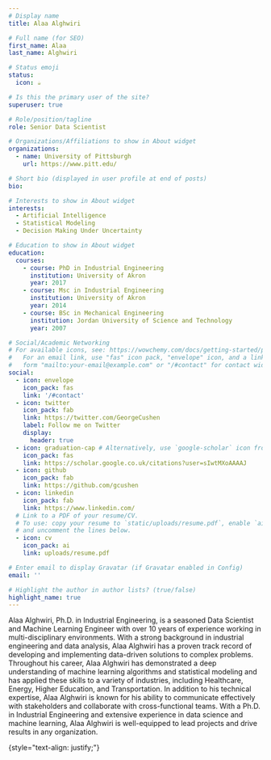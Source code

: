 ```yaml
---
# Display name
title: Alaa Alghwiri

# Full name (for SEO)
first_name: Alaa
last_name: Alghwiri

# Status emoji
status:
  icon: ☕️

# Is this the primary user of the site?
superuser: true

# Role/position/tagline
role: Senior Data Scientist

# Organizations/Affiliations to show in About widget
organizations:
  - name: University of Pittsburgh
    url: https://www.pitt.edu/

# Short bio (displayed in user profile at end of posts)
bio:

# Interests to show in About widget
interests:
  - Artificial Intelligence
  - Statistical Modeling
  - Decision Making Under Uncertainty

# Education to show in About widget
education:
  courses:
    - course: PhD in Industrial Engineering
      institution: University of Akron
      year: 2017
    - course: Msc in Industrial Engineering
      institution: University of Akron
      year: 2014
    - course: BSc in Mechanical Engineering
      institution: Jordan University of Science and Technology
      year: 2007

# Social/Academic Networking
# For available icons, see: https://wowchemy.com/docs/getting-started/page-builder/#icons
#   For an email link, use "fas" icon pack, "envelope" icon, and a link in the
#   form "mailto:your-email@example.com" or "/#contact" for contact widget.
social:
  - icon: envelope
    icon_pack: fas
    link: '/#contact'
  - icon: twitter
    icon_pack: fab
    link: https://twitter.com/GeorgeCushen
    label: Follow me on Twitter
    display:
      header: true
  - icon: graduation-cap # Alternatively, use `google-scholar` icon from `ai` icon pack
    icon_pack: fas
    link: https://scholar.google.co.uk/citations?user=sIwtMXoAAAAJ
  - icon: github
    icon_pack: fab
    link: https://github.com/gcushen
  - icon: linkedin
    icon_pack: fab
    link: https://www.linkedin.com/
  # Link to a PDF of your resume/CV.
  # To use: copy your resume to `static/uploads/resume.pdf`, enable `ai` icons in `params.yaml`,
  # and uncomment the lines below.
  - icon: cv
    icon_pack: ai
    link: uploads/resume.pdf

# Enter email to display Gravatar (if Gravatar enabled in Config)
email: ''

# Highlight the author in author lists? (true/false)
highlight_name: true
---
```

Alaa Alghwiri, Ph.D. in Industrial Engineering, is a seasoned Data Scientist and Machine Learning Engineer 
with over 10 years of experience working in multi-disciplinary environments. With a strong background in 
industrial engineering and data analysis, Alaa Alghwiri has a proven track record of developing and 
implementing data-driven solutions to complex problems. Throughout his career, Alaa Alghwiri has demonstrated 
a deep understanding of machine learning algorithms and statistical modeling and has applied these skills to 
a variety of industries, including Healthcare, Energy, Higher Education, and Transportation. In addition to his 
technical expertise, Alaa Alghwiri is known for his ability to communicate effectively with stakeholders and 
collaborate with cross-functional teams. With a Ph.D. in Industrial Engineering and extensive experience in 
data science and machine learning, Alaa Alghwiri is well-equipped to lead projects and drive results in any 
organization.

{style="text-align: justify;"}
